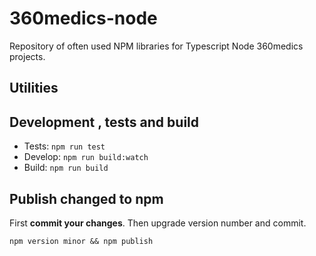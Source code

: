 # 360medics-node

Repository of often used NPM libraries for Typescript Node 360medics projects.

## Utilities


## Development , tests and build

- Tests: `npm run test`
- Develop: `npm run build:watch`
- Build: `npm run build`

## Publish changed to npm

First **commit your changes**. Then upgrade version number and commit.

`npm version minor && npm publish`
